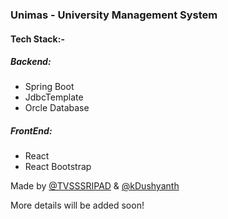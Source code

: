 ### Unimas - University Management System 

#### Tech Stack:-
##### Backend:
 - Spring Boot
 - JdbcTemplate
 - Orcle Database

##### FrontEnd:
 - React
 - React Bootstrap 


Made by [@TVSSSRIPAD](https://github.com/TVSSSRIPAD) & [@kDushyanth](https://github.com/kDushyanth/)

More details will be added soon!
